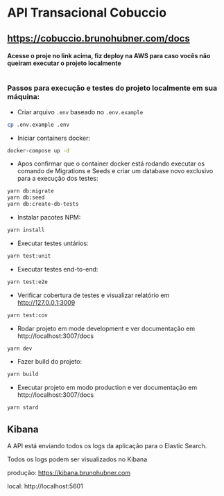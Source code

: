 # API Transacional Cobuccio 

## <a href="https://cobuccio.brunohubner.com/docs" target="_blank">https://cobuccio.brunohubner.com/docs</a>

#### Acesse o proje no link acima, fiz deploy na AWS para caso vocês não queiram executar o projeto localmente

# 

### Passos para execução e testes do projeto localmente em sua máquina:

 - Criar arquivo `.env` baseado no `.env.example`
```sh
cp .env.example .env
```

 - Iniciar containers docker:
```sh
docker-compose up -d
```

 - Apos confirmar que o container docker está rodando executar os comando de Migrations e Seeds e criar um database novo exclusivo para a execução dos testes:
```sh
yarn db:migrate
yarn db:seed
yarn db:create-db-tests
```

 - Instalar pacotes NPM:
```sh
yarn install
```

 - Executar testes untários:
```sh
yarn test:unit
```

 - Executar testes end-to-end:
```sh
yarn test:e2e
```

 - Verificar cobertura de testes e visualizar relatório em http://127.0.0.1:3009
```sh
yarn test:cov
```

 - Rodar projeto em mode development e ver documentação em http://localhost:3007/docs
```sh
yarn dev
```

 - Fazer build do projeto:
```sh
yarn build
```

 - Executar projeto em modo production e ver documentação em http://localhost:3007/docs
```sh
yarn stard
```

## Kibana

A API está enviando todos os logs da aplicação para o Elastic Search.

Todos os logs podem ser visualizados no Kibana

produção: https://kibana.brunohubner.com

local: http://localhost:5601
